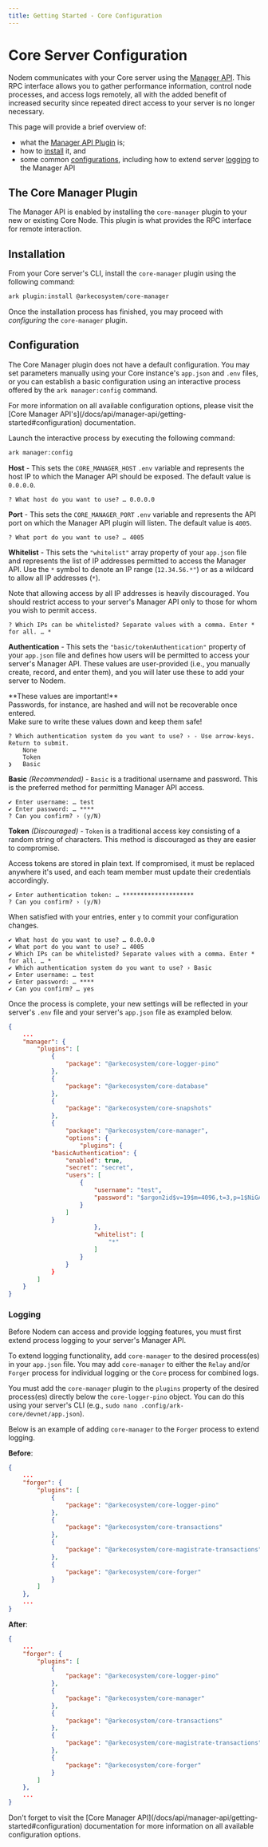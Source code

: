 ```yaml
---
title: Getting Started - Core Configuration
---
```


# Core Server Configuration

Nodem communicates with your Core server using the [Manager API](/docs/api/manager-api/getting-started). This RPC interface allows you to gather performance information, control node processes, and access logs remotely, all with the added benefit of increased security since repeated direct access to your server is no longer necessary.

This page will provide a brief overview of:

* what the [Manager API Plugin](#the-core-manager-plugin) is;
* how to [install](#installation) it, and
* some common [configurations](#configuration), including how to extend server [logging](#logging) to the Manager API

## The Core Manager Plugin

The Manager API is enabled by installing the `core-manager` plugin to your new or existing Core Node. This plugin is what provides the RPC interface for remote interaction.

## Installation

From your Core server's CLI, install the `core-manager` plugin using the following command:

```bash
ark plugin:install @arkecosystem/core-manager
```

Once the installation process has finished, you may proceed with _configuring_ the `core-manager`  plugin.

## Configuration

The Core Manager plugin does not have a default configuration. You may set parameters manually using your Core instance's `app.json` and `.env` files, or you can establish a basic configuration using an interactive process offered by the `ark manager:config` command.

<x-alert type="info">
For more information on all available configuration options, please visit the [Core Manager API's](/docs/api/manager-api/getting-started#configuration) documentation.
</x-alert>

Launch the interactive process by executing the following command:

```bash
ark manager:config
```

**Host** - This sets the `CORE_MANAGER_HOST` `.env` variable and represents the host IP to which the Manager API should be exposed. The default value is `0.0.0.0`.

```shell
? What host do you want to use? … 0.0.0.0
```

**Port** - This sets the `CORE_MANAGER_PORT` `.env` variable and represents the API port on which the Manager API plugin will listen. The default value is `4005`.

```shell
? What port do you want to use? … 4005
```

**Whitelist** - This sets the `"whitelist"` array property of your `app.json` file and represents the list of IP addresses permitted to access the Manager API. Use the `*` symbol to denote an IP range (`12.34.56.*"`) or as a wildcard to allow all IP addresses (`*`).

<x-alert type="danger">
Note that allowing access by all IP addresses is heavily discouraged. You should restrict access to your server's Manager API only to those for whom you wish to permit access.
</x-alert>

```shell
? Which IPs can be whitelisted? Separate values with a comma. Enter * for all. … *
```

**Authentication** - This sets the `"basic/tokenAuthentication"` property of your `app.json` file and defines how users will be permitted to access your server's Manager API. These values are user-provided (i.e., you manually create, record, and enter them), and you will later use these to add your server to Nodem.

<x-alert type="danger">
**These values are important!**<br>Passwords, for instance, are hashed and will not be recoverable once entered.<br>Make sure to write these values down and keep them safe!
</x-alert>

```shell
? Which authentication system do you want to use? › - Use arrow-keys. Return to submit.
    None
    Token
❯   Basic
```

**Basic** _(Recommended)_ - `Basic` is a traditional username and password. This is the preferred method for permitting Manager API access.

```shell
✔ Enter username: … test
✔ Enter password: … ****
? Can you confirm? › (y/N)
```

**Token** _(Discouraged)_ - `Token` is a traditional access key consisting of a random string of characters. This method is discouraged as they are easier to compromise.

<x-alert type="danger">
Access tokens are stored in plain text. If compromised, it must be replaced anywhere it's used, and each team member must update their credentials accordingly.
</x-alert>

```shell
✔ Enter authentication token: … ********************
? Can you confirm? › (y/N)
```

When satisfied with your entries, enter `y` to commit your configuration changes.

```shell
✔ What host do you want to use? … 0.0.0.0
✔ What port do you want to use? … 4005
✔ Which IPs can be whitelisted? Separate values with a comma. Enter * for all. … *
✔ Which authentication system do you want to use? › Basic
✔ Enter username: … test
✔ Enter password: … ****
✔ Can you confirm? … yes
```

Once the process is complete, your new settings will be reflected in your server's `.env` file and your server's `app.json` file as exampled below.

```json
{
    ...
    "manager": {
        "plugins": [
            {
                "package": "@arkecosystem/core-logger-pino"
            },
            {
                "package": "@arkecosystem/core-database"
            },
            {
                "package": "@arkecosystem/core-snapshots"
            },
            {
                "package": "@arkecosystem/core-manager",
                "options": {
                    "plugins": {
            "basicAuthentication": {
                "enabled": true,
                "secret": "secret",
                "users": [
                    {
                        "username": "test",
                        "password": "$argon2id$v=19$m=4096,t=3,p=1$NiGA5Cy5vFWTxhBaZMG/3Q$TwEFlzTuIB0fDy+qozEas+GzEiBcLRkm5F+/ClVRCDY"
                    }
                ]
            }
                        },
                        "whitelist": [
                            "*"
                        ]
                    }
                }
            }
        ]
    }
}

```

### Logging

Before Nodem can access and provide logging features, you must first extend process logging to your server's Manager API.

To extend logging functionality, add `core-manager` to the desired process(es) in your `app.json` file. You may add `core-manager` to either the `Relay` and/or `Forger` process for individual logging or the `Core` process for combined logs.

You must add the `core-manager` plugin to the `plugins` property of the desired process(es) directly below the `core-logger-pino` object. You can do this using your server's CLI (e.g., `sudo nano .config/ark-core/devnet/app.json`).

Below is an example of adding `core-manager` to the `Forger` process to extend logging.

**Before**:

```json
{
    ...
    "forger": {
        "plugins": [
            {
                "package": "@arkecosystem/core-logger-pino"
            },
            {
                "package": "@arkecosystem/core-transactions"
            },
            {
                "package": "@arkecosystem/core-magistrate-transactions"
            },
            {
                "package": "@arkecosystem/core-forger"
            }
        ]
    },
    ...
}
```

**After**:

```json
{
    ...
    "forger": {
        "plugins": [
            {
                "package": "@arkecosystem/core-logger-pino"
            },
            {
                "package": "@arkecosystem/core-manager"
            },
            {
                "package": "@arkecosystem/core-transactions"
            },
            {
                "package": "@arkecosystem/core-magistrate-transactions"
            },
            {
                "package": "@arkecosystem/core-forger"
            }
        ]
    },
    ...
}
```

<x-alert type="info">
Don't forget to visit the [Core Manager API](/docs/api/manager-api/getting-started#configuration) documentation for more information on all available configuration options.
</x-alert>
